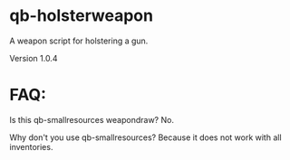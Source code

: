 # qb-holsterweapon
A weapon script for holstering a gun.

Version 1.0.4

# FAQ:

Is this qb-smallresources weapondraw? No.

Why don't you use qb-smallresources? Because it does not work with all inventories.
